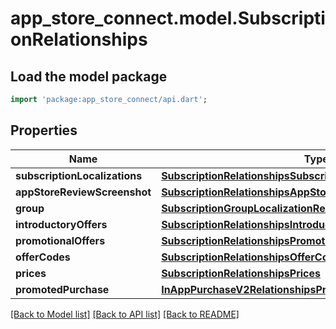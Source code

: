 # app_store_connect.model.SubscriptionRelationships

## Load the model package
```dart
import 'package:app_store_connect/api.dart';
```

## Properties
Name | Type | Description | Notes
------------ | ------------- | ------------- | -------------
**subscriptionLocalizations** | [**SubscriptionRelationshipsSubscriptionLocalizations**](SubscriptionRelationshipsSubscriptionLocalizations.md) |  | [optional] 
**appStoreReviewScreenshot** | [**SubscriptionRelationshipsAppStoreReviewScreenshot**](SubscriptionRelationshipsAppStoreReviewScreenshot.md) |  | [optional] 
**group** | [**SubscriptionGroupLocalizationRelationshipsSubscriptionGroup**](SubscriptionGroupLocalizationRelationshipsSubscriptionGroup.md) |  | [optional] 
**introductoryOffers** | [**SubscriptionRelationshipsIntroductoryOffers**](SubscriptionRelationshipsIntroductoryOffers.md) |  | [optional] 
**promotionalOffers** | [**SubscriptionRelationshipsPromotionalOffers**](SubscriptionRelationshipsPromotionalOffers.md) |  | [optional] 
**offerCodes** | [**SubscriptionRelationshipsOfferCodes**](SubscriptionRelationshipsOfferCodes.md) |  | [optional] 
**prices** | [**SubscriptionRelationshipsPrices**](SubscriptionRelationshipsPrices.md) |  | [optional] 
**promotedPurchase** | [**InAppPurchaseV2RelationshipsPromotedPurchase**](InAppPurchaseV2RelationshipsPromotedPurchase.md) |  | [optional] 

[[Back to Model list]](../README.md#documentation-for-models) [[Back to API list]](../README.md#documentation-for-api-endpoints) [[Back to README]](../README.md)


